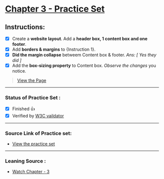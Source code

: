 # [Chapter 3 - Practice Set](https://iamwatchdogs.github.io/Front-end/HTML_CSS/Practice/CSS%20Practice%20Set/Chapter%203/)

## Instructions:

- [x] Create a **website layout**. Add a **header box, 1 content box and one footer**.
- [x] Add **borders & margins** to {Instruction 1}.
- [x] **Did the margin collapse** betweem Content box & footer. *Ans: [ Yes they did ]*
- [x] Add the **box-sizing property** to Content box. *Observe the changes* you notice.
  
> [View the Page](https://iamwatchdogs.github.io/Front-end/HTML_CSS/Practice/CSS%20Practice%20Set/Chapter%203/)

---

### Status of Practice Set :

- [x] Finished :+1:
- [x] Verified by [W3C vaildator ](https://validator.w3.org/#validate_by_upload "Goto W3c vaildator")

---

### Source Link of Practice set:

- [View the practice set](https://drive.google.com/file/d/1ixsoDb8mCuIZWCHQyOb7jc735BDDsiHe/view "Goto Practice Set")

---
### Leaning Source :

- [Watch Chapter - 3](https://youtu.be/Edsxf_NBFrw?t=7239 "Goto CSS tutorial by CodeWithHarry")
